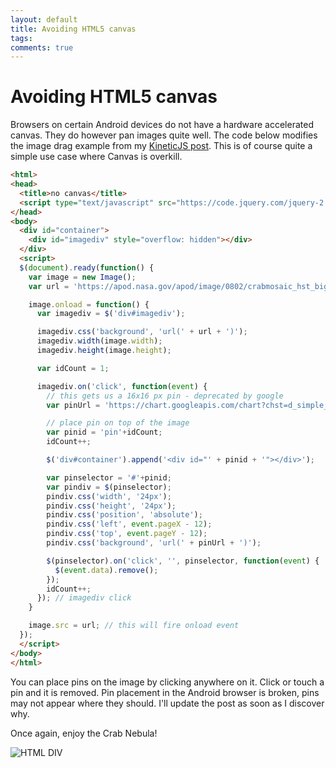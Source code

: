 ```yaml
---
layout: default
title: Avoiding HTML5 canvas
tags:
comments: true
---
```

# Avoiding HTML5 canvas

Browsers on certain Android devices do not have a hardware accelerated canvas. They do however pan images quite well. The code below modifies the image drag example from my [KineticJS post](_posts/2012/2012-08-05-dragging-a-group-containing-image-and-shapes-using-kineticjs.md). This is of course quite a simple use case where Canvas is overkill.

```html
<html>
<head>
  <title>no canvas</title>
  <script type="text/javascript" src="https://code.jquery.com/jquery-2.1.4.min.js"></script>
</head>
<body>
  <div id="container">
    <div id="imagediv" style="overflow: hidden"></div>
  </div>
  <script>
  $(document).ready(function() {
    var image = new Image();
    var url = 'https://apod.nasa.gov/apod/image/0802/crabmosaic_hst_big.jpg';

    image.onload = function() {
      var imagediv = $('div#imagediv');

      imagediv.css('background', 'url(' + url + ')');
      imagediv.width(image.width);
      imagediv.height(image.height);

      var idCount = 1;

      imagediv.on('click', function(event) {
        // this gets us a 16x16 px pin - deprecated by google
        var pinUrl = 'https://chart.googleapis.com/chart?chst=d_simple_text_icon_left&chld=|14|000|glyphish_target|24|0f0|FFF';

        // place pin on top of the image
        var pinid = 'pin'+idCount;
        idCount++;

        $('div#container').append('<div id="' + pinid + '"></div>');

        var pinselector = '#'+pinid;
        var pindiv = $(pinselector);
        pindiv.css('width', '24px');
        pindiv.css('height', '24px');
        pindiv.css('position', 'absolute');
        pindiv.css('left', event.pageX - 12);
        pindiv.css('top', event.pageY - 12);
        pindiv.css('background', 'url(' + pinUrl + ')');

        $(pinselector).on('click', '', pinselector, function(event) {
          $(event.data).remove();
        });
        idCount++;
      }); // imagediv click
    }

    image.src = url; // this will fire onload event
  });
  </script>
</body>
</html>
```

You can place pins on the image by clicking anywhere on it. Click or touch a pin and it is removed. Pin placement in the Android browser is broken, pins may not appear where they should. I'll update the post as soon as I discover why.

Once again, enjoy the Crab Nebula!

![HTML DIV](/assets/img/web-html-div-pan.jpg)

